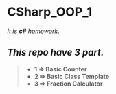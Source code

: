 # **CSharp_OOP_1**
*It is **c#**  homework.*
## *This repo have 3 part.*
>* **1 => Basic Counter**
>* **2 => Basic Class Template**
>* **3 => Fraction Calculator**
